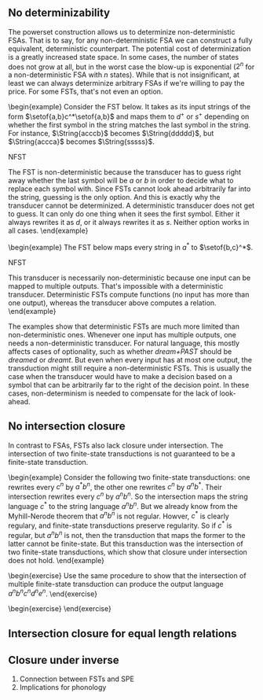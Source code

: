 ## No determinizability

The powerset construction allows us to determinize non-deterministic FSAs. 
That is to say, for any non-deterministic FSA we can construct a fully equivalent, deterministic counterpart.
The potential cost of determinization is a greatly increased state space.
In some cases, the number of states does not grow at all, but in the worst case the blow-up is exponential ($2^n$ for a non-deterministic FSA with $n$ states).
While that is not insignificant, at least we can always determinize arbitrary FSAs if we're willing to pay the price.
For some FSTs, that's not even an option.

\begin{example}
Consider the FST below.
It takes as its input strings of the form $\setof{a,b}c^*\setof{a,b}$ and maps them to $d^+$ or $s^+$ depending on whether the first symbol in the string matches the last symbol in the string.
For instance, $\String{acccb}$ becomes $\String{ddddd}$, but $\String{accca}$ becomes $\String{sssss}$.

NFST

The FST is non-deterministic because the transducer has to guess right away whether the last symbol will be $a$ or $b$ in order to decide what to replace each symbol with.
Since FSTs cannot look ahead arbitrarily far into the string, guessing is the only option.
And this is exactly why the transducer cannot be determinized.
A deterministic transducer does not get to guess.
It can only do one thing when it sees the first symbol.
Either it always rewrites it as $d$, or it always rewrites it as $s$.
Neither option works in all cases.
\end{example}

\begin{example}
The FST below maps every string in $a^*$ to $\setof{b,c}^*$.

NFST

This transducer is necessarily non-deterministic because one input can be mapped to multiple outputs.
That's impossible with a deterministic transducer.
Deterministic FSTs compute functions (no input has more than one output), whereas the transducer above computes a relation.
\end{example}

The examples show that deterministic FSTs are much more limited than non-deterministic ones.
Whenever one input has multiple outputs, one needs a non-deterministic transducer.
For natural language, this mostly affects cases of optionality, such as whether *dream+PAST* should be *dreamed* or *dreamt*.
But even when every input has at most one output, the transduction might still require a non-deterministic FSTs.
This is usually the case when the transducer would have to make a decision based on a symbol that can be arbitrarily far to the right of the decision point.
In these cases, non-determinism is needed to compensate for the lack of look-ahead.

## No intersection closure

In contrast to FSAs, FSTs also lack closure under intersection.
The intersection of two finite-state transductions is not guaranteed to be a finite-state transduction.

\begin{example}
Consider the following two finite-state transductions: one rewrites every $c^n$ by $a^* b^n$, the other one rewrites $c^n$ by $a^n b^*$.
Their intersection rewrites every $c^n$ by $a^n b^n$.
So the intersection maps the string language $c^*$ to the string language $a^n b^n$.
But we already know from the Myhill-Nerode theorem that $a^n b^n$ is not regular.
Howver, $c^*$ is clearly regulary, and finite-state transductions preserve regularity.
So if $c^*$ is regular, but $a^n b^n$ is not, then the transduction that maps the former to the latter cannot be finite-state.
But this transduction was the intersection of two finite-state transductions, which show that closure under intersection does not hold.
\end{example}

\begin{exercise}
Use the same procedure to show that the intersection of multiple finite-state transduction can produce the output language $a^n b^n c^n d^n e^n$.
\end{exercise}

\begin{exercise}
\end{exercise}

## Intersection closure for equal length relations


## Closure under inverse

1. Connection between FSTs and SPE
1. Implications for phonology
